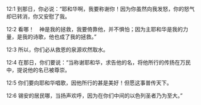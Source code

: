 <a id="1"></a>12:1  到那日，你必说：“耶和华啊，我要称谢你！因为你虽然向我发怒，你的怒气却已转消，你又安慰了我。  

<a id="2"></a>12:2  看哪！　神是我的拯救，我要倚靠他，并不惧怕；因为主耶和华是我的力量，是我的诗歌，他也成了我的拯救。”  

<a id="3"></a>12:3  所以，你们必从救恩的泉源欢然取水。  

<a id="4"></a>12:4  在那日，你们要说：“当称谢耶和华，求告他的名，将他所行的传扬在万民中，提说他的名已被尊崇。  

<a id="5"></a>12:5  你们要向耶和华唱歌，因他所行的甚是美好！但愿这事普传天下。  

<a id="6"></a>12:6  锡安的居民哪，当扬声欢呼，因为在你们中间的以色列圣者乃为至大。”  
